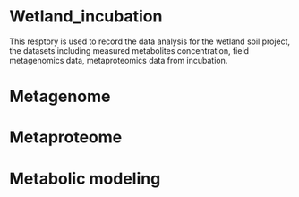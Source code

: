 # Wetland_incubation
This resptory is used to record the data analysis for the wetland soil project, the datasets including measured metabolites concentration, field metagenomics data, metaproteomics data from incubation.

# Metagenome

# Metaproteome

# Metabolic modeling
